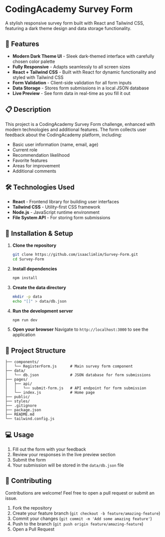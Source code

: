 # CodingAcademy Survey Form

A stylish responsive survey form built with React and Tailwind CSS, featuring a dark theme design and data storage functionality.


## 🚀 Features

- **Modern Dark Theme UI** - Sleek dark-themed interface with carefully chosen color palette
- **Fully Responsive** - Adapts seamlessly to all screen sizes
- **React + Tailwind CSS** - Built with React for dynamic functionality and styled with Tailwind CSS
- **Form Validation** - Client-side validation for all form inputs
- **Data Storage** - Stores form submissions in a local JSON database
- **Live Preview** - See form data in real-time as you fill it out

## 📋 Description

This project is a CodingAcademy Survey Form challenge, enhanced with modern technologies and additional features. The form collects user feedback about the CodingAcademy platform, including:

- Basic user information (name, email, age)
- Current role
- Recommendation likelihood
- Favorite features
- Areas for improvement
- Additional comments

## 🛠️ Technologies Used

- **React** - Frontend library for building user interfaces
- **Tailwind CSS** - Utility-first CSS framework
- **Node.js** - JavaScript runtime environment
- **File System API** - For storing form submissions

## 🔧 Installation & Setup

1. **Clone the repository**
   ```bash
   git clone https://github.com/isaaclimlim/Survey-Form.git
   cd Survey-Form
   ```

2. **Install dependencies**
   ```bash
   npm install
   ```

3. **Create the data directory**
   ```bash
   mkdir -p data
   echo "[]" > data/db.json
   ```

4. **Run the development server**
   ```bash
   npm run dev
   ```

5. **Open your browser**
   Navigate to `http://localhost:3000` to see the application

## 📁 Project Structure

```
├── components/
│   └── RegisterForm.js      # Main survey form component
├── data/
│   └── db.json              # JSON database for form submissions
├── pages/
│   ├── api/
│   │   └── submit-form.js   # API endpoint for form submission
│   └── index.js             # Home page
├── public/
├── styles/
├── .gitignore
├── package.json
├── README.md
└── tailwind.config.js
```

## 💻 Usage

1. Fill out the form with your feedback
2. Review your responses in the live preview section
3. Submit the form
4. Your submission will be stored in the `data/db.json` file

## 🤝 Contributing

Contributions are welcome! Feel free to open a pull request or submit an issue.

1. Fork the repository
2. Create your feature branch (`git checkout -b feature/amazing-feature`)
3. Commit your changes (`git commit -m 'Add some amazing feature'`)
4. Push to the branch (`git push origin feature/amazing-feature`)
5. Open a Pull Request

